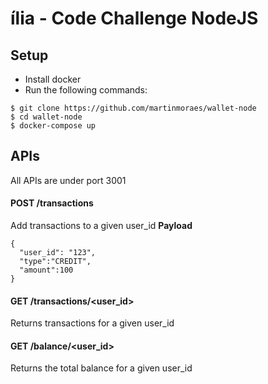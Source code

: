 # ília - Code Challenge NodeJS

## Setup

- Install docker
- Run the following commands:

```
$ git clone https://github.com/martinmoraes/wallet-node
$ cd wallet-node
$ docker-compose up
```

## APIs

All APIs are under port 3001

#### POST /transactions

Add transactions to a given user_id
**Payload**

```
{
  "user_id": "123",
  "type":"CREDIT",
  "amount":100
}
```

#### GET /transactions/<user_id>

Returns transactions for a given user_id

#### GET /balance/<user_id>

Returns the total balance for a given user_id
